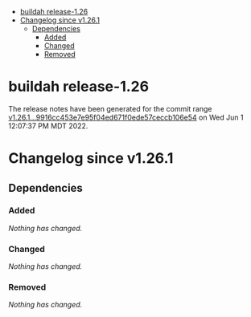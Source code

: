 - [buildah release-1.26](#buildah-release-126)
- [Changelog since v1.26.1](#changelog-since-v1261)
  - [Dependencies](#dependencies)
    - [Added](#added)
    - [Changed](#changed)
    - [Removed](#removed)

# buildah release-1.26

The release notes have been generated for the commit range
[v1.26.1...9916cc453e7e95f04ed671f0ede57ceccb106e54](https://github.com/containers/buildah/compare/v1.26.1...9916cc453e7e95f04ed671f0ede57ceccb106e54) on Wed Jun  1 12:07:37 PM MDT 2022.

# Changelog since v1.26.1

## Dependencies

### Added
_Nothing has changed._

### Changed
_Nothing has changed._

### Removed
_Nothing has changed._
